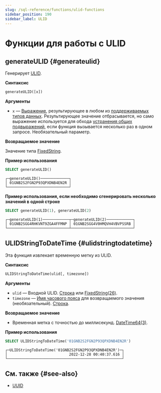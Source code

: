 ```yaml
---
slug: /sql-reference/functions/ulid-functions
sidebar_position: 190
sidebar_label: ULID
---
```



# Функции для работы с ULID

## generateULID {#generateulid}

Генерирует [ULID](https://github.com/ulid/spec).

**Синтаксис**

``` sql
generateULID([x])
```

**Аргументы**

- `x` — [Выражение](/sql-reference/syntax#expressions), результирующее в любом из [поддерживаемых типов данных](/sql-reference/data-types). Результирующее значение отбрасывается, но само выражение используется для обхода [устранения общих подвыражений](/sql-reference/functions/overview#common-subexpression-elimination), если функция вызывается несколько раз в одном запросе. Необязательный параметр.

**Возвращаемое значение**

Значение типа [FixedString](../data-types/fixedstring.md).

**Пример использования**

``` sql
SELECT generateULID()
```

``` text
┌─generateULID()─────────────┐
│ 01GNB2S2FGN2P93QPXDNB4EN2R │
└────────────────────────────┘
```

**Пример использования, если необходимо сгенерировать несколько значений в одной строке**

```sql
SELECT generateULID(1), generateULID(2)
```

``` text
┌─generateULID(1)────────────┬─generateULID(2)────────────┐
│ 01GNB2SGG4RHKVNT9ZGA4FFMNP │ 01GNB2SGG4V0HMQVH4VBVPSSRB │
└────────────────────────────┴────────────────────────────┘
```

## ULIDStringToDateTime {#ulidstringtodatetime}

Эта функция извлекает временную метку из ULID.

**Синтаксис**

``` sql
ULIDStringToDateTime(ulid[, timezone])
```

**Аргументы**

- `ulid` — Входной ULID. [Строка](../data-types/string.md) или [FixedString(26)](../data-types/fixedstring.md).
- `timezone` — [Имя часового пояса](../../operations/server-configuration-parameters/settings.md#timezone) для возвращаемого значения (необязательный). [Строка](../data-types/string.md).

**Возвращаемое значение**

- Временная метка с точностью до миллисекунд. [DateTime64(3)](../data-types/datetime64.md).

**Пример использования**

``` sql
SELECT ULIDStringToDateTime('01GNB2S2FGN2P93QPXDNB4EN2R')
```

``` text
┌─ULIDStringToDateTime('01GNB2S2FGN2P93QPXDNB4EN2R')─┐
│                            2022-12-28 00:40:37.616 │
└────────────────────────────────────────────────────┘
```

## См. также {#see-also}

- [UUID](../../sql-reference/functions/uuid-functions.md)
